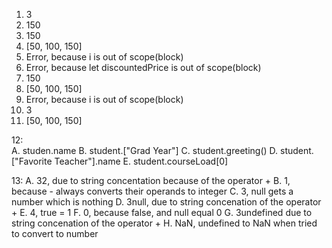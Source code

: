 1. 3
2. 150
3. 150
4. [50, 100, 150]
5. Error, because i is out of scope(block)
6. Error, because let discountedPrice is out of scope(block)
7. 150
8. [50, 100, 150]
9. Error, because i is out of scope(block)
10. 3
11. [50, 100, 150]

12:   
A. studen.name
B. student.["Grad Year"]
C. student.greeting()
D. student.["Favorite Teacher"].name
E. student.courseLoad[0]

13:
A. 32, due to string concentation because of the operator +
B. 1, because - always converts their operands to integer
C. 3, null gets a number which is nothing
D. 3null, due to string concenation of the operator + 
E. 4, true = 1
F. 0, because false, and null equal 0
G. 3undefined due to string concenation of the operator + 
H. NaN, undefined to NaN when tried to convert to number

